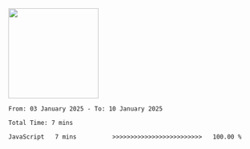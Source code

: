 <img height="180em" src="https://github-readme-stats-eight-theta.vercel.app/api?username=bkundev&show_icons=true&theme=radical&include_all_commits=true&count_private=true"/>
<!--START_SECTION:waka-->

```all_time
From: 03 January 2025 - To: 10 January 2025

Total Time: 7 mins

JavaScript   7 mins          >>>>>>>>>>>>>>>>>>>>>>>>>   100.00 %
```

<!--END_SECTION:waka-->